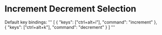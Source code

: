 Increment Decrement Selection
==================

Default key bindings:
'''
[
	{ "keys": ["ctrl+alt+i"], "command": "increment" },
	{ "keys": ["ctrl+alt+k"], "command": "decrement" }
]
'''














